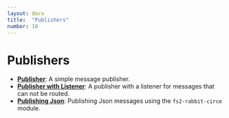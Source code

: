 ```yaml
---
layout: docs
title:  "Publishers"
number: 10
---
```


# Publishers

- **[Publisher](./publisher.html)**: A simple message publisher.
- **[Publisher with Listener](./publisher-with-listener.html)**: A publisher with a listener for messages that can not be routed.
- **[Publishing Json](./json.html)**: Publishing Json messages using the `fs2-rabbit-circe` module.
